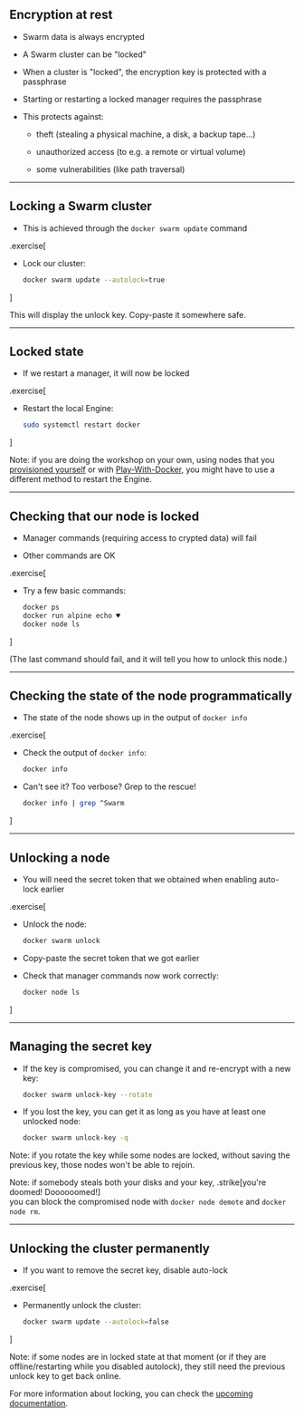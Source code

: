 ## Encryption at rest

- Swarm data is always encrypted

- A Swarm cluster can be "locked"

- When a cluster is "locked", the encryption key is protected with a passphrase

- Starting or restarting a locked manager requires the passphrase

- This protects against:

  - theft (stealing a physical machine, a disk, a backup tape...)

  - unauthorized access (to e.g. a remote or virtual volume)

  - some vulnerabilities (like path traversal)

---

## Locking a Swarm cluster

- This is achieved through the `docker swarm update` command

.exercise[

- Lock our cluster:
  ```bash
  docker swarm update --autolock=true
  ```

]

This will display the unlock key. Copy-paste it somewhere safe.

---

## Locked state

- If we restart a manager, it will now be locked

.exercise[

- Restart the local Engine:
  ```bash
  sudo systemctl restart docker
  ```

]

Note: if you are doing the workshop on your own, using nodes
that you [provisioned yourself](https://github.com/jpetazzo/container.training/tree/master/prepare-machine) or with [Play-With-Docker](http://play-with-docker.com/), you might have to use a different method to restart the Engine.

---

## Checking that our node is locked

- Manager commands (requiring access to crypted data) will fail

- Other commands are OK

.exercise[

- Try a few basic commands:
  ```bash
  docker ps
  docker run alpine echo ♥
  docker node ls
  ```

]

(The last command should fail, and it will tell you how to unlock this node.)

---

## Checking the state of the node programmatically

- The state of the node shows up in the output of `docker info`

.exercise[

- Check the output of `docker info`:
  ```bash
  docker info
  ```

- Can't see it? Too verbose? Grep to the rescue!
  ```bash
  docker info | grep ^Swarm
  ```

]

---

## Unlocking a node

- You will need the secret token that we obtained when enabling auto-lock earlier

.exercise[

- Unlock the node:
  ```bash
  docker swarm unlock
  ```

- Copy-paste the secret token that we got earlier

- Check that manager commands now work correctly:
  ```bash
  docker node ls
  ```

]

---

## Managing the secret key

- If the key is compromised, you can change it and re-encrypt with a new key:
  ```bash
  docker swarm unlock-key --rotate
  ```

- If you lost the key, you can get it as long as you have at least one unlocked node:
  ```bash
  docker swarm unlock-key -q
  ```

Note: if you rotate the key while some nodes are locked, without saving the previous key, those nodes won't be able to rejoin.

Note: if somebody steals both your disks and your key, .strike[you're doomed! Doooooomed!]
<br/>you can block the compromised node with `docker node demote` and `docker node rm`.

---

## Unlocking the cluster permanently

- If you want to remove the secret key, disable auto-lock

.exercise[

- Permanently unlock the cluster:
  ```bash
  docker swarm update --autolock=false
  ```

]

Note: if some nodes are in locked state at that moment (or if they are offline/restarting
while you disabled autolock), they still need the previous unlock key to get back online.

For more information about locking, you can check the [upcoming documentation](https://github.com/docker/docker.github.io/pull/694).
